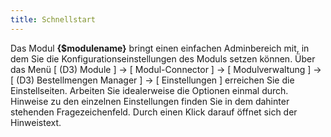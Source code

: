 ```yaml
---
title: Schnellstart
---
```


Das Modul **{$modulename}** bringt einen einfachen Adminbereich mit, in dem Sie die Konfigurationseinstellungen des Moduls setzen können. Über das Menü [ (D3) Module ] -> [ Modul-Connector ] -> [ Modulverwaltung ] -> [ (D3) Bestellmengen Manager ] -> [ Einstellungen ] erreichen Sie die Einstellseiten. Arbeiten Sie idealerweise die Optionen einmal durch. Hinweise zu den einzelnen Einstellungen finden Sie in dem dahinter stehenden Fragezeichenfeld. Durch einen Klick darauf öffnet sich der Hinweistext.
